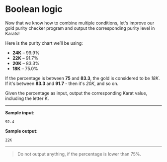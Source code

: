 # Boolean logic

Now that we know how to combine multiple conditions, let's improve our gold purity checker program and output the corresponding purity level in Karats!

Here is the purity chart we’ll be using:
- **24K** – 99.9%
- **22K** – 91.7%
- **20K** – 83.3%
- **18K** – 75.0%

If the percentage is between **75** and **83.3**, the gold is considered to be *18K*.
If it's between **83.3** and **91.7** - then it's *20K*, and so on.

Given the percentage as input, output the corresponding Karat value, including the letter K.

---

**Sample input**: 
```
92.4
```

**Sample output**: 
```
22K
```

---

> Do not output anything, if the percentage is lower than 75%.
